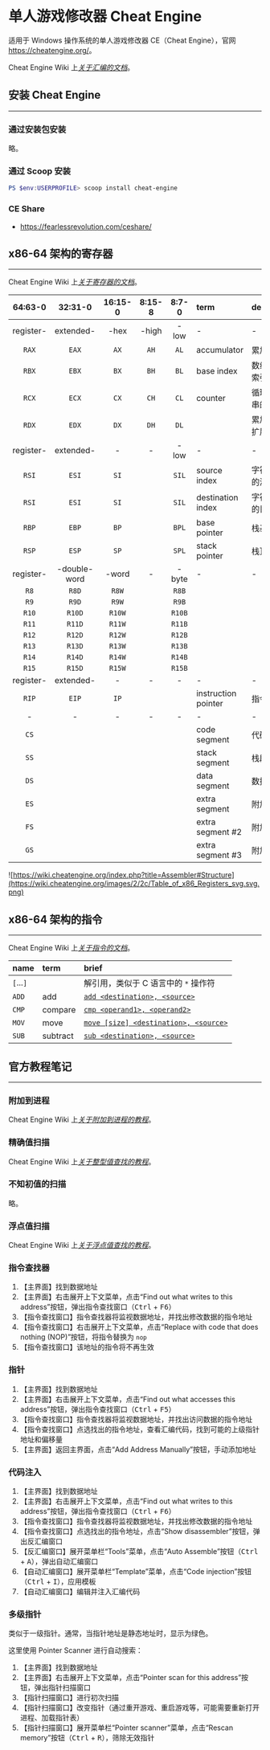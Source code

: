 # 单人游戏修改器 Cheat Engine

适用于 Windows 操作系统的单人游戏修改器 CE（Cheat Engine），官网 <https://cheatengine.org/>。

Cheat Engine Wiki 上[*关于汇编的文档*](https://wiki.cheatengine.org/index.php?title=Assembler)。

## 安装 Cheat Engine
---

### 通过安装包安装

略。

### 通过 Scoop 安装

```ps1
PS $env:USERPROFILE> scoop install cheat-engine
```

### CE Share

*   <https://fearlessrevolution.com/ceshare/>

## x86-64 架构的寄存器
---

Cheat Engine Wiki 上[*关于寄存器的文档*](https://wiki.cheatengine.org/index.php?title=Assembler#Registers)。

| 64:63-0   | 32:31-0      | 16:15-0 | 8:15-8 | 8:7-0  | term                | description |
|:---------:|:------------:|:-------:|:------:|:------:|:------------------- |:----------- |
| register- | extended-    | -hex    | -high  | -low   | -                   | -
| `RAX`     | `EAX`        | `AX`    | `AH`   | `AL`   | accumulator         | 累加器
| `RBX`     | `EBX`        | `BX`    | `BH`   | `BL`   | base index          | 数组的基址索引
| `RCX`     | `ECX`        | `CX`    | `CH`   | `CL`   | counter             | 循环和字符串的计数器
| `RDX`     | `EDX`        | `DX`    | `DH`   | `DL`   |                     | 累加器精度扩展
| register- | extended-    | -       | -      | -low   | -                   | -
| `RSI`     | `ESI`        | `SI`    |        | `SIL`  | source index        | 字符串操作的源索引
| `RSI`     | `ESI`        | `SI`    |        | `SIL`  | destination index   | 字符串操作的目的索引
| `RBP`     | `EBP`        | `BP`    |        | `BPL`  | base pointer        | 栈基指针
| `RSP`     | `ESP`        | `SP`    |        | `SPL`  | stack pointer       | 栈顶指针
| register- | -double-word | -word   | -      | -byte  | -                   | -
| `R8`      | `R8D`        | `R8W`   |        | `R8B`  |                     |
| `R9`      | `R9D`        | `R9W`   |        | `R9B`  |                     |
| `R10`     | `R10D`       | `R10W`  |        | `R10B` |                     |
| `R11`     | `R11D`       | `R11W`  |        | `R11B` |                     |
| `R12`     | `R12D`       | `R12W`  |        | `R12B` |                     |
| `R13`     | `R13D`       | `R13W`  |        | `R13B` |                     |
| `R14`     | `R14D`       | `R14W`  |        | `R14B` |                     |
| `R15`     | `R15D`       | `R15W`  |        | `R15B` |                     |
| register- | extended-    | -       | -      | -      | -                   | -
| `RIP`     | `EIP`        | `IP`    |        |        | instruction pointer | 指令指针
| -         | -            | -       | -      | -      | -                   | -
| `CS`      |              |         |        |        | code segment        | 代码段
| `SS`      |              |         |        |        | stack segment       | 栈段
| `DS`      |              |         |        |        | data segment        | 数据段
| `ES`      |              |         |        |        | extra segment       | 附加段
| `FS`      |              |         |        |        | extra segment #2    | 附加段 #2
| `GS`      |              |         |        |        | extra segment #3    | 附加段 #3

![https://wiki.cheatengine.org/index.php?title=Assembler#Structure](https://wiki.cheatengine.org/images/2/2c/Table_of_x86_Registers_svg.svg.png)

## x86-64 架构的指令
---

Cheat Engine Wiki 上[*关于指令的文档*](https://wiki.cheatengine.org/index.php?title=Assembler:Commands)。

| name      | term     | brief |
|:--------- |:-------- |:----- |
| `[`...`]` |          | 解引用，类似于 C 语言中的 `*` 操作符
| `ADD`     | add      | [`add <destination>, <source>`](https://wiki.cheatengine.org/index.php?title=Assembler:Commands:ADD)
| `CMP`     | compare  | [`cmp <operand1>, <operand2>`](https://wiki.cheatengine.org/index.php?title=Assembler:Commands:CMP)
| `MOV`     | move     | [`move [size] <destination>, <source>`](https://wiki.cheatengine.org/index.php?title=Assembler:Commands:MOV)
| `SUB`     | subtract | [`sub <destination>, <source>`](https://wiki.cheatengine.org/index.php?title=Assembler:Commands:SUB)

## 官方教程笔记
---

### 附加到进程

Cheat Engine Wiki 上[*关于附加到进程的教程*](https://wiki.cheatengine.org/index.php?title=Tutorials:AttachToProcess)。

### 精确值扫描

Cheat Engine Wiki 上[*关于整型值查找的教程*](https://wiki.cheatengine.org/index.php?title=Tutorials:Finding_values:Integers)。

### 不知初值的扫描

略。

### 浮点值扫描

Cheat Engine Wiki 上[*关于浮点值查找的教程*](https://wiki.cheatengine.org/index.php?title=Tutorials:Finding_values:Floats)。

### 指令查找器

1.  【主界面】找到数据地址
2.  【主界面】右击展开上下文菜单，点击“Find out what writes to this address”按钮，弹出指令查找窗口（<kbd>Ctrl</kbd> + <kbd>F6</kbd>）
3.  【指令查找窗口】指令查找器将监视数据地址，并找出修改数据的指令地址
4.  【指令查找窗口】右击展开上下文菜单，点击“Replace with code that does nothing (NOP)”按钮，将指令替换为 `nop`
5.  【指令查找窗口】该地址的指令将不再生效

### 指针

1.  【主界面】找到数据地址
2.  【主界面】右击展开上下文菜单，点击“Find out what accesses this address”按钮，弹出指令查找窗口（<kbd>Ctrl</kbd> + <kbd>F5</kbd>）
3.  【指令查找窗口】指令查找器将监视数据地址，并找出访问数据的指令地址
4.  【指令查找窗口】点选找出的指令地址，查看汇编代码，找到可能的上级指针地址和偏移量
5.  【主界面】返回主界面，点击“Add Address Manually”按钮，手动添加地址

### 代码注入

1.  【主界面】找到数据地址
2.  【主界面】右击展开上下文菜单，点击“Find out what writes to this address”按钮，弹出指令查找窗口（<kbd>Ctrl</kbd> + <kbd>F6</kbd>）
3.  【指令查找窗口】指令查找器将监视数据地址，并找出修改数据的指令地址
4.  【指令查找窗口】点选找出的指令地址，点击“Show disassembler”按钮，弹出反汇编窗口
5.  【反汇编窗口】展开菜单栏“Tools”菜单，点击“Auto Assemble”按钮（<kbd>Ctrl</kbd> + <kbd>A</kbd>），弹出自动汇编窗口
6.  【自动汇编窗口】展开菜单栏“Template”菜单，点击“Code injection”按钮（<kbd>Ctrl</kbd> + <kbd>I</kbd>），应用模板
7.  【自动汇编窗口】编辑并注入汇编代码

### 多级指针

类似于一级指针。通常，当指针地址是静态地址时，显示为绿色。

这里使用 Pointer Scanner 进行自动搜索：

1.  【主界面】找到数据地址
2.  【主界面】右击展开上下文菜单，点击“Pointer scan for this address”按钮，弹出指针扫描窗口
3.  【指针扫描窗口】进行初次扫描
4.  【指针扫描窗口】改变指针（通过重开游戏、重启游戏等，可能需要重新打开进程、加载指针表）
5.  【指针扫描窗口】展开菜单栏“Pointer scanner”菜单，点击“Rescan memory”按钮（<kbd>Ctrl</kbd> + <kbd>R</kbd>），筛除无效指针
